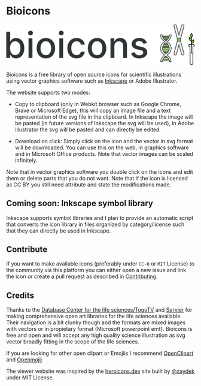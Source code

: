 # Bioicons

![Bioicons](assets/logo_github.svg)

Bioicons is a free library of open source icons for scientific illustrations using vector graphics software such as [Inkscape](https://inkscape.org) or Adobe Illustrator. 

The website supports two modes: 
- Copy to clipboard (only in Webkit browser such as Google Chrome, Brave or Microsoft Edge), this will copy an image file and a text representation of the svg file in the clipboard. In Inkscape the image will be pasted (in future versions of Inkscape the svg will be used), in Adobe Illustrator the svg will be pasted and can directly be edited. 

- Download on click: Simply click on the icon and the vector in svg format will be downloaded. You can use this on the web, in graphics software and in Microsoft Office products. Note that vector images can be scaled infinitely. 

Note that in vector graphics software you double click on the icons and edit them or delete parts that you do not want. Note that if the icon is licensed as CC BY you still need attribute and state the modifications made. 

## Coming soon: Inkscape symbol library

Inkscape supports symbol libraries and I plan to provide an automatic script that converts the icon library in files organized by category/license such that they can directly be used in Inkscape. 

## Contribute

If you want to make available icons (preferably under `CC-0` or `MIT` License) to the community via this platform you can either open a new issue and link the icon or create a pull request as described in [Contributing](CONTRIBUTING.md).

## Credits

Thanks to the  [Database Center for the life sciences/TogoTV](https://togotv.dbcls.jp/en/pics.html) and [Servier](https://smart.servier.com/) for making comprehensive open art libraries for the life sciences available. Their navigation is a bit clunky though and the formats are mixed images with vectors or in propietary format (Microsoft powerpoint emf). 
Bioicons is free and open and will accept any high quality science illustration as svg vector broadly fitting in the scope of the life sciences. 

If you are looking for other open clipart or Emojiis I recommend [OpenClipart](https://openclipart.org/) and [Openmojii](https://openmoji.org/)

The viewer website was inspired by the [heroicons.dev](heroicons.dev) site built by [@zaydek](https://github.com/zaydek) under MIT License.
